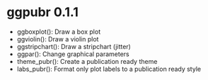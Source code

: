 
# ggpubr 0.1.1

* ggboxplot(): Draw a box plot
* ggviolin(): Draw a violin plot
* ggstripchart(): Draw a stripchart (jitter)
* ggpar(): Change graphical parameters
* theme_pubr(): Create a publication ready theme
* labs_pubr(): Format only plot labels to a publication ready style

